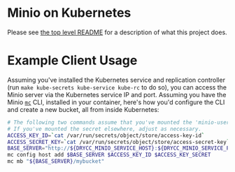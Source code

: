 # Minio on Kubernetes

Please see [the top level README](https://github.com/drycc/minio/blob/main/README.md) for a description of what this project does.

# Example Client Usage

Assuming you've installed the Kubernetes service and replication controller (run `make kube-secrets kube-service kube-rc` to do so), you can access the Minio server via the Kubernetes service IP and port. Assuming you have the Minio [`mc`](https://github.com/minio/mc) CLI, installed in your container, here's how you'd configure the CLI and create a new bucket, all from inside Kubernetes:

```bash
# The following two commands assume that you've mounted the 'minio-user' secret under /var/run/secrets/object/store.
# If you've mounted the secret elsewhere, adjust as necessary.
ACCESS_KEY_ID=`cat /var/run/secrets/object/store/access-key-id`
ACCESS_SECRET_KEY=`cat /var/run/secrets/object/store/access-secret-key`
BASE_SERVER="http://${DRYCC_MINIO_SERVICE_HOST}:${DRYCC_MINIO_SERVICE_PORT}"
mc config host add $BASE_SERVER $ACCESS_KEY_ID $ACCESS_KEY_SECRET
mc mb "${BASE_SERVER}/mybucket"
```

